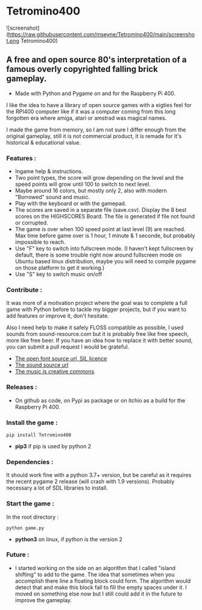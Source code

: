 # Tetromino400

![screenshot](https://raw.githubusercontent.com/mseyne/Tetromino400/main/screenshot.png Tetromino400)

## A free and open source 80's interpretation of a famous overly copyrighted falling brick gameplay.

* Made with Python and Pygame on and for the Raspberry Pi 400.

I like the idea to have a library of open source games with a eigties feel for the RPI400 computer like if it was a computer coming from this long forgotten era where amiga, atari or amstrad was magical names.

I made the game from memory, so I am not sure I differ enough from the original gameplay, still it is not commercial product, it is remade for it's historical & educational value.


### Features :

* Ingame help & instructions.
* Two point types, the score will grow depending on the level and the speed points will grow until 100 to switch to next level. 
* Maybe around 16 colors, but mostly only 2, also with modern "Borrowed" sound and music.
* Play with the keyboard or with the gamepad.
* The scores are saved in a separate file (save.csv). Display the 8 best scores on the HIGHSCORES Board. The file is generated if file not found or corrupted.
* The game is over when 100 speed point at last level (9) are reached. Max time before game over is 1 hour, 1 minute & 1 seconde, but probably impossible to reach.
* Use "F" key to switch into fullscreen mode. (I haven't kept fullscreen by default, there is some trouble right now around fullscreen mode on Ubuntu based linux distribution, maybe you will need to compile pygame on those platform to get it working.)
* Use "S" key to switch music on/off


### Contribute :

It was more of a motivation project where the goal was to complete a full game with Python before to tackle my bigger projects, but if you want to add features or improve it, don't hesitate. 

Also I need help to make it safely FLOSS compatible as possible, I used sounds from sound-resource.com but it is probably free like free speech, more like free beer. If you have an idea how to replace it with better sound, you can submit a pull request I would be grateful. 

* [The open font source url, SIL licence](http://www.zone38.net/font/)
* [The sound source url](https://www.sounds-resource.com/pc_computer/tetriszone/sound/586/)
* [The music is creative commons](https://freesound.org/people/deleted_user_4397472/sounds/529737/)


### Releases :

* On github as code, on Pypi as package or on itchio as a build for the Raspberry Pi 400.


### Install the game :

```
pip install Tetromino400
```
* **pip3** if pip is used by python 2


### Dependencies :

It should work fine with a python 3.7+ version, but be careful as it requires the recent pygame 2 release (will crash with 1.9 versions).
Probably necessary a lot of SDL libraries to install.


### Start the game :


In the root directory :

```
python game.py
```
* **python3** on linux, if python is the version 2


### Future : 

* I started working on the side on an algorithm that I called "island shifting" to add to the game. The idea that sometimes when you accomplish there line a floating block could form. The algorithm would detect that and make this block fall to fill the empty spaces under it. I moved on something else now but I still could add it in the future to improve the gameplay.
